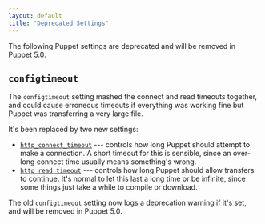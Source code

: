 ```yaml
---
layout: default
title: "Deprecated Settings"
---
```



The following Puppet settings are deprecated and will be removed in Puppet 5.0.


## `configtimeout`

The `configtimeout` setting mashed the connect and read timeouts together, and could cause erroneous timeouts if everything was working fine but Puppet was transferring a very large file.

It's been replaced by two new settings:

* [`http_connect_timeout`](/puppet/4.2/reference/configuration.html#httpconnecttimeout) --- controls how long Puppet should attempt to make a connection. A short timeout for this is sensible, since an over-long connect time usually means something's wrong.
* [`http_read_timeout`](/puppet/4.2/reference/configuration.html#httpreadtimeout) --- controls how long Puppet should allow transfers to continue. It's normal to let this last a long time or be infinite, since some things just take a while to compile or download.

The old `configtimeout` setting now logs a deprecation warning if it's set, and will be removed in Puppet 5.0.


